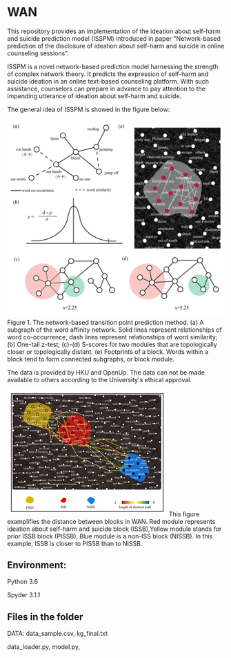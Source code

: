 # WAN
This repository provides an implementation of the ideation about self-harm and suicide prediction model (ISSPM) introduced in paper "Network-based prediction of the disclosure of ideation about self-harm and suicide in online counseling sessions".

ISSPM is a novel network-based prediction model harnessing the strength of complex network theory. It predicts the expression of self-harm and suicide ideation in an online text-based counseling platform. With such assistance, counselors can prepare in advance to pay attention to the impending utterance of ideation about self-harm and suicide.

The general idea of ISSPM is showed in the figure below:

![figure](https://github.com/zhongzhixu/WAN/blob/main/fig/figure2-01.jpg)
Figure 1. The network-based transition point prediction method. (a) A subgraph of the word affinity network. Solid lines represent relationships of word co-occurrence, dash lines represent relationships of word similarity; (b) One-tail z-test; (c)-(d) S-scores for two modules that are topologically closer or topologically distant. (e) Footprints of a block. Words within a block tend to form connected subgraphs, or block module. 

The data is provided by HKU and OpenUp. The data can not be made available to others according to the University's ethical approval.

![figure](https://github.com/zhongzhixu/WAN/blob/main/fig/figure3-01.png)
This figure examplifies the distance between blocks in WAN. Red module represents ideation about self-harm and suicide block (ISSB),Yellow module stands for prior ISSB block (PISSB), Blue module is a non-ISS block (NISSB). In this example, ISSB is closer to PISSB than to NISSB.

## Environment:
Python 3.6

Spyder 3.1.1

## Files in the folder
DATA: data_sample.csv,
kg_final.txt

data_loader.py,
model.py,

















